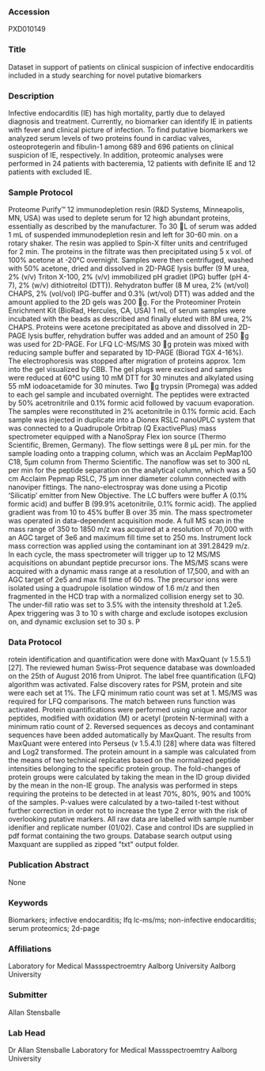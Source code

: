 ### Accession
PXD010149

### Title
Dataset in support of patients on clinical suspicion of infective endocarditis included in a study searching for novel putative biomarkers

### Description
Infective endocarditis (IE) has high mortality, partly due to delayed diagnosis and treatment. Currently, no biomarker can identify IE in patients with fever and clinical picture of infection. To find putative biomarkers we analyzed serum levels of two proteins found in cardiac valves, osteoprotegerin and fibulin-1 among 689 and 696 patients on clinical suspicion of IE, respectively. In addition, proteomic analyses were performed in 24 patients with bacteremia, 12 patients with definite IE and 12 patients with excluded IE.

### Sample Protocol
Proteome Purify™ 12 immunodepletion resin (R&D Systems, Minneapolis, MN, USA) was used to deplete serum for 12 high abundant proteins, essentially as described by the manufacturer. To 30 L of serum was added 1 mL of suspended immunodepletion resin and left for 30-60 min. on a rotary shaker. The resin was applied to Spin-X filter units and centrifuged for 2 min. The proteins in the filtrate was then precipitated using 5 x vol. of 100% acetone at -20°C overnight. Samples were then centrifuged, washed with 50% acetone, dried and dissolved in 2D-PAGE lysis buffer (9 M urea, 2% (v/v) Triton X-100, 2% (v/v) immobilized pH gradiet (IPG) buffer (pH 4-7), 2% (w/v) dithiotreitol (DTT)). Rehydraton buffer (8 M urea, 2% (wt/vol) CHAPS, 2% (vol/vol) IPG-buffer and 0.3% (wt/vol) DTT) was added and the amount applied to the 2D gels was 200 g. For the Proteominer Protein Enrichment Kit (BioRad, Hercules, CA, USA) 1 mL of serum samples were incubated with the beads as described and finally eluted with 8M urea, 2% CHAPS. Proteins were acetone precipitated as above and dissolved in 2D-PAGE lysis buffer, rehydration buffer was added and an amount of 250 g was used for 2D-PAGE. For LFQ LC-MS/MS 30 g protein was mixed with reducing sample buffer and separated by 1D-PAGE (Biorad TGX 4-16%). The electrophoresis was stopped after migration of proteins approx. 1cm into the gel visualized by CBB. The gel plugs were excised and samples were reduced at 60°C using 10 mM DTT for 30 minutes and alkylated using 55 mM iodoacetamide for 30 minutes. Two g trypsin (Promega) was added to each gel sample and incubated overnight. The peptides were extracted by 50% acetronitrile and 0.1% formic acid followed by vacuum evaporation. The samples were reconstituted in 2% acetonitrile in 0.1% formic acid. Each sample was injected in duplicate into a Dionex RSLC nanoUPLC system that was connected to a Quadrupole Orbitrap (Q ExactivePlus) mass spectrometer equipped with a NanoSpray Flex ion source (Thermo Scientific, Bremen, Germany). The flow settings were 8 μL per min. for the sample loading onto a trapping column, which was an Acclaim PepMap100 C18, 5μm column from Thermo Scientific. The nanoflow was set to 300 nL per min for the peptide separation on the analytical column, which was a 50 cm Acclaim Pepmap RSLC, 75 μm inner diameter column connected with nanoviper fittings. The nano-electrospray was done using a Picotip ‘Silicatip’ emitter from New Objective. The LC buffers were buffer A (0.1% formic acid) and buffer B (99.9% acetonitrile, 0.1% formic acid). The applied gradient was from 10 to 45% buffer B over 35 min. The mass spectrometer was operated in data-dependent acquisition mode. A full MS scan in the mass range of 350 to 1850 m/z was acquired at a resolution of 70,000 with an AGC target of 3e6 and maximum fill time set to 250 ms. Instrument lock mass correction was applied using the contaminant ion at 391.28429 m/z. In each cycle, the mass spectrometer will trigger up to 12 MS/MS acquisitions on abundant peptide precursor ions. The MS/MS scans were acquired with a dynamic mass range at a resolution of 17,500, and with an AGC target of 2e5 and max fill time of 60 ms. The precursor ions were isolated using a quadrupole isolation window of 1.6 m/z and then fragmented in the HCD trap with a normalized collision energy set to 30. The under-fill ratio was set to 3.5% with the intensity threshold at 1.2e5. Apex triggering was 3 to 10 s with charge and exclude isotopes exclusion on, and dynamic exclusion set to 30 s. P

### Data Protocol
rotein identification and quantification were done with MaxQuant (v 1.5.5.1) [27]. The reviewed human Swiss-Prot sequence database was downloaded on the 25th of August 2016 from Uniprot. The label free quantification (LFQ) algorithm was activated. False discovery rates for PSM, protein and site were each set at 1%. The LFQ minimum ratio count was set at 1. MS/MS was required for LFQ comparisons. The match between runs function was activated. Protein quantifications were performed using unique and razor peptides, modified with oxidation (M) or acetyl (protein N-terminal) with a minimum ratio count of 2. Reversed sequences as decoys and contaminant sequences have been added automatically by MaxQuant. The results from MaxQuant were entered into Perseus (v 1.5.4.1) [28] where data was filtered and Log2 transformed. The protein amount in a sample was calculated from the means of two technical replicates based on the normalized peptide intensities belonging to the specific protein group. The fold-changes of protein groups were calculated by taking the mean in the ID group divided by the mean in the non-IE group. The analysis was performed in steps requiring the proteins to be detected in at least 70%, 80%, 90% and 100% of the samples. P-values were calculated by a two-tailed t-test without further correction in order not to increase the type 2 error with the risk of overlooking putative markers.  All raw data are labelled with sample number idenifier and replicate number (01/02). Case and control IDs are supplied in pdf format containing the two groups. Database search output using Maxquant are supplied as zipped "txt" output folder.

### Publication Abstract
None

### Keywords
Biomarkers; infective endocarditis; lfq lc-ms/ms; non-infective endocarditis; serum proteomics; 2d-page

### Affiliations
Laboratory for Medical Massspectroemtry Aalborg University
Aalborg University

### Submitter
Allan Stensballe

### Lab Head
Dr Allan Stensballe
Laboratory for Medical Massspectroemtry Aalborg University


